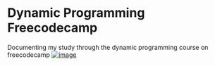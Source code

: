 # Dynamic Programming Freecodecamp
Documenting my study through the dynamic programming course on freecodecamp
[![image](https://user-images.githubusercontent.com/63133295/197539388-62ce72f5-42cd-45e9-97d1-1b4f6c089b9b.png)](https://www.youtube.com/watch?v=oBt53YbR9Kk)

